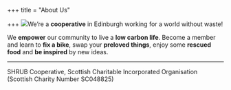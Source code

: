 +++
title = "About Us"

+++
![](https://res.cloudinary.com/shrub-co-op/image/upload/v1565366745/shrubcoop.org/media/food_sharing_hub_5_ozajev.png)We’re a **cooperative** in Edinburgh working for a world without waste!

We **empower** our community to live a **low carbon life**. Become a member and learn to **fix a bike**, swap your **preloved things**, enjoy some **rescued food** and **be inspired** by new ideas.

***

SHRUB Cooperative, Scottish Charitable Incorporated Organisation  
(Scottish Charity Number SC048825)